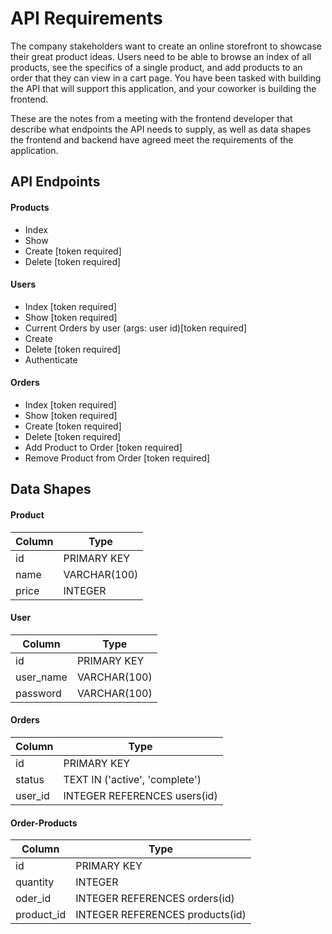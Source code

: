 # API Requirements
The company stakeholders want to create an online storefront to showcase their great product ideas. Users need to be able to browse an index of all products, see the specifics of a single product, and add products to an order that they can view in a cart page. You have been tasked with building the API that will support this application, and your coworker is building the frontend.

These are the notes from a meeting with the frontend developer that describe what endpoints the API needs to supply, as well as data shapes the frontend and backend have agreed meet the requirements of the application. 

## API Endpoints
#### Products
- Index
- Show
- Create [token required]
- Delete [token required]
<!-- - [OPTIONAL] Top 5 most popular products 
- [OPTIONAL] Products by category (args: product category) -->

#### Users
- Index [token required]
- Show [token required]
- Current Orders by user (args: user id)[token required]
- Create
- Delete [token required]
- Authenticate

#### Orders
- Index [token required]
- Show [token required]
- Create [token required]
- Delete [token required]
- Add Product to Order [token required]
- Remove Product from Order [token required]
<!-- - [OPTIONAL] Completed Orders by user (args: user id)[token required] -->

## Data Shapes
#### Product

| Column | Type |
| --- | --- |
| id | PRIMARY KEY |
| name | VARCHAR(100) |
| price | INTEGER |

#### User

| Column | Type |
| --- | --- |
| id | PRIMARY KEY |
| user_name | VARCHAR(100) |
| password | VARCHAR(100) |

#### Orders

| Column | Type |
| --- | --- |
| id | PRIMARY KEY |
| status | TEXT IN ('active', 'complete') |
| user_id | INTEGER REFERENCES users(id) |

#### Order-Products

| Column | Type |
| --- | --- |
| id | PRIMARY KEY |
| quantity | INTEGER |
| oder_id | INTEGER REFERENCES orders(id) |
| product_id | INTEGER REFERENCES products(id) |

